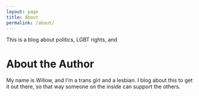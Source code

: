 ```yaml
---
layout: page
title: About
permalink: /about/
---
```


This is a blog about politics, LGBT rights, and 

# About the Author
My name is Willow, and I'm a trans girl and a lesbian.
I blog about this to get it out there, so that way someone on the inside can
support the others.


